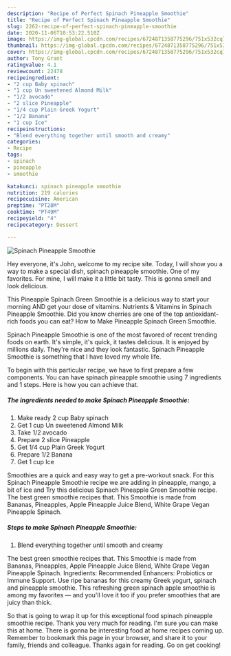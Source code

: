 ```yaml
---
description: "Recipe of Perfect Spinach Pineapple Smoothie"
title: "Recipe of Perfect Spinach Pineapple Smoothie"
slug: 2262-recipe-of-perfect-spinach-pineapple-smoothie
date: 2020-11-06T10:53:22.510Z
image: https://img-global.cpcdn.com/recipes/6724871358775296/751x532cq70/spinach-pineapple-smoothie-recipe-main-photo.jpg
thumbnail: https://img-global.cpcdn.com/recipes/6724871358775296/751x532cq70/spinach-pineapple-smoothie-recipe-main-photo.jpg
cover: https://img-global.cpcdn.com/recipes/6724871358775296/751x532cq70/spinach-pineapple-smoothie-recipe-main-photo.jpg
author: Tony Grant
ratingvalue: 4.1
reviewcount: 22478
recipeingredient:
- "2 cup Baby spinach"
- "1 cup Un sweetened Almond Milk"
- "1/2 avocado"
- "2 slice Pineapple"
- "1/4 cup Plain Greek Yogurt"
- "1/2 Banana"
- "1 cup Ice"
recipeinstructions:
- "Blend everything together until smooth and creamy"
categories:
- Recipe
tags:
- spinach
- pineapple
- smoothie

katakunci: spinach pineapple smoothie 
nutrition: 219 calories
recipecuisine: American
preptime: "PT28M"
cooktime: "PT49M"
recipeyield: "4"
recipecategory: Dessert

---
```



![Spinach Pineapple Smoothie](https://img-global.cpcdn.com/recipes/6724871358775296/751x532cq70/spinach-pineapple-smoothie-recipe-main-photo.jpg)

Hey everyone, it's John, welcome to my recipe site. Today, I will show you a way to make a special dish, spinach pineapple smoothie. One of my favorites. For mine, I will make it a little bit tasty. This is gonna smell and look delicious.

This Pineapple Spinach Green Smoothie is a delicious way to start your morning AND get your dose of vitamins. Nutrients &amp; Vitamins in Spinach Pineapple Smoothie. Did you know cherries are one of the top antioxidant-rich foods you can eat? How to Make Pineapple Spinach Green Smoothie.

Spinach Pineapple Smoothie is one of the most favored of recent trending foods on earth. It's simple, it's quick, it tastes delicious. It is enjoyed by millions daily. They're nice and they look fantastic. Spinach Pineapple Smoothie is something that I have loved my whole life.


To begin with this particular recipe, we have to first prepare a few components. You can have spinach pineapple smoothie using 7 ingredients and 1 steps. Here is how you can achieve that.

<!--inarticleads1-->

##### The ingredients needed to make Spinach Pineapple Smoothie:

1. Make ready 2 cup Baby spinach
1. Get 1 cup Un sweetened Almond Milk
1. Take 1/2 avocado
1. Prepare 2 slice Pineapple
1. Get 1/4 cup Plain Greek Yogurt
1. Prepare 1/2 Banana
1. Get 1 cup Ice


Smoothies are a quick and easy way to get a pre-workout snack. For this Spinach Pineapple Smoothie recipe we are adding in pineapple, mango, a bit of ice and Try this delicious Spinach Pineapple Green Smoothie recipe. The best green smoothie recipes that. This Smoothie is made from Bananas, Pineapples, Apple Pineapple Juice Blend, White Grape Vegan Pineapple Spinach. 

<!--inarticleads2-->

##### Steps to make Spinach Pineapple Smoothie:

1. Blend everything together until smooth and creamy


The best green smoothie recipes that. This Smoothie is made from Bananas, Pineapples, Apple Pineapple Juice Blend, White Grape Vegan Pineapple Spinach. Ingredients: Recommended Enhancers: Probiotics or Immune Support. Use ripe bananas for this creamy Greek yogurt, spinach and pineapple smoothie. This refreshing green spinach apple smoothie is among my favorites — and you&#39;ll love it too if you prefer smoothies that are juicy than thick. 

So that is going to wrap it up for this exceptional food spinach pineapple smoothie recipe. Thank you very much for reading. I'm sure you can make this at home. There is gonna be interesting food at home recipes coming up. Remember to bookmark this page in your browser, and share it to your family, friends and colleague. Thanks again for reading. Go on get cooking!

